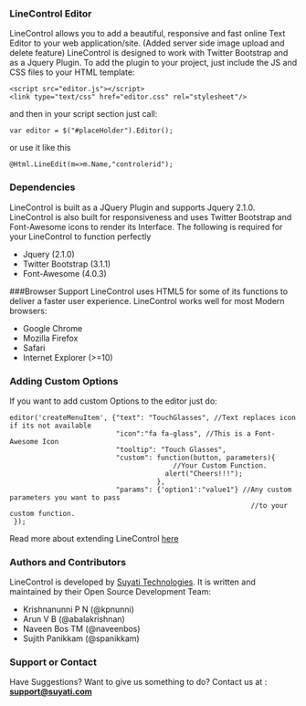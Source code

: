 ### LineControl Editor
LineControl allows you to add a beautiful, responsive and fast online Text Editor to your web application/site.
(Added server side image upload and delete feature)
LineControl is designed to work with Twitter Bootstrap and as a Jquery Plugin. To add the plugin to your project, just include the JS and CSS files to your HTML template:

```
<script src="editor.js"></script>
<link type="text/css" href="editor.css" rel="stylesheet"/>
```
and then in your script section just call:

```
var editor = $("#placeHolder").Editor();
```
or use it like this
```
@Html.LineEdit(m=>m.Name,"controlerid");
```

### Dependencies
LineControl is built as a JQuery Plugin and supports Jquery 2.1.0. LineControl is also built for responsiveness and uses Twitter Bootstrap and Font-Awesome icons to render its Interface. The following is required for your LineControl to function perfectly
* Jquery (2.1.0)
* Twitter Bootstrap (3.1.1)
* Font-Awesome (4.0.3)

###Browser Support
LineControl uses HTML5 for some of its functions to deliver a faster user experience. LineControl works well for most Modern browsers:
* Google Chrome
* Mozilla Firefox
* Safari
* Internet Explorer (>=10)

### Adding Custom Options
If you want to add custom Options to the editor just do:
```
editor('createMenuItem', {"text": "TouchGlasses", //Text replaces icon if its not available
                          "icon":"fa fa-glass", //This is a Font-Awesome Icon 
                          "tooltip": "Touch Glasses",
                          "custom": function(button, parameters){ 
                                        //Your Custom Function.
                                      alert("Cheers!!!");
                                    },
                          "params": {'option1':"value1"} //Any custom parameters you want to pass
                                                           //to your custom function.
 });
```

Read more about extending LineControl [here](https://github.com/suyati/line-control/wiki)

### Authors and Contributors
LineControl is developed by [Suyati Technologies](http://suyati.com/products).
It is written and maintained by their Open Source Development Team:
* Krishnanunni P N (@kpnunni)
* Arun V B (@abalakrishnan)
* Naveen Bos TM (@naveenbos)
* Sujith Panikkam (@spanikkam)

### Support or Contact
Have Suggestions? Want to give us something to do? Contact us at : **support@suyati.com**
